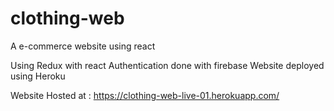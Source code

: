 # clothing-web
A e-commerce website using react

Using Redux with react
Authentication done with firebase
Website deployed using Heroku

Website Hosted at : https://clothing-web-live-01.herokuapp.com/
